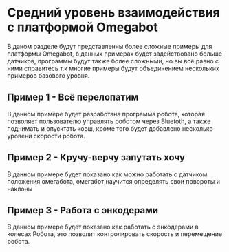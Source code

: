 # Средний уровень взаимодействия с платформой Omegabot

В даном разделе будут представленны более сложные примеры для платформы Omegabot, в данных примерах будет задействовано больше датчиков, программы будут также более сложными, но вы всё равно с ними справитесь т.к многие примеры будут объединением нескольких примеров базового уровня.

## Пример 1 - Всё перелопатим

В данном примере будет разработана программа робота, которая позволяет пользователю управлять роботом через Bluetoth, а также поднимать и опусктать ковш, кроме того будет добавлено несколько уровенй скорости робота.

## Пример 2 - Кручу-верчу запутать хочу

В данном примере будет показано как можно работать с датчиком положения омегабота, омегабот научится определять свои повороты и наклоны

## Пример 3 - Работа с энкодерами

В данном примере будет показано как работать с энкодерами в колесах Робота, это позволит контролировать скорость и перемещение робота.